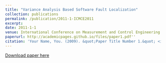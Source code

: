 ```yaml
---
title: "Variance Analysis Based Software Fault Localization"
collection: publications
permalink: /publication/2011-1-ICMCE2011
excerpt:
date: 2011-1-1
venue: International Conference on Measurement and Control Engineering (ICMCE 2011)
paperurl: http://academicpages.github.io/files/paper1.pdf''
citation: 'Your Name, You. (2009). &quot;Paper Title Number 1.&quot; <i>Journal 1</i>. 1(1).'
---
```


[Download paper here](https://ebooks.asmedigitalcollection.asme.org/book.aspx?bookid=483)

<!--Recommended citation: Your Name, You. (2009). "Paper Title Number 1." <i>Journal 1</i>. 1(1).-->